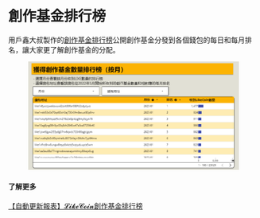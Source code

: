 # 創作基金排行榜

用戶鑫大叔製作的[創作基金排行榜](https://datastudio.google.com/u/0/reporting/46dfd4ba-e742-4d0a-8b50-d56036e32cf5/page/p\_b5fksgpftc?s=mn4s-X-VN4w)公開創作基金分發到各個錢包的每日和每月排名，讓大家更了解創作基金的分配。

<figure><img src="../../.gitbook/assets/Creators Fund Reports.png" alt=""><figcaption></figcaption></figure>

#### 了解更多

[【自動更新報表】𝓛𝓲𝓴𝓮𝓒𝓸𝓲𝓷創作基金排行榜](https://matters.news/@baoshin/261595)
